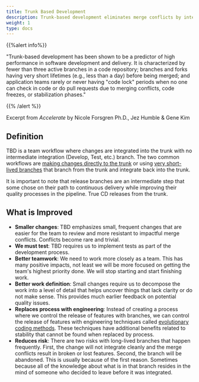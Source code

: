 ```yaml
---
title: Trunk Based Development
description: Trunk-based development eliminates merge conflicts by integrating all code changes directly to trunk. Learn how short-lived branches and daily commits improve software delivery performance.
weight: 1
type: docs
---
```


{{%alert info%}}

"Trunk-based development has been shown to be a predictor of high performance in software development and delivery. It is characterized by fewer than three active branches in a code repository; branches and forks having very short lifetimes (e.g., less than a day) before being merged; and application teams rarely or never having "code lock" periods when no one can check in code or do pull requests due to merging conflicts, code freezes, or stabilization phases."

{{% /alert %}}

Excerpt from *Accelerate* by Nicole Forsgren Ph.D., Jez Humble & Gene Kim

## Definition

TBD is a team workflow where changes are integrated into the trunk with no intermediate integration (Develop, Test, etc.) branch. The two common workflows are [making changes directly to the trunk](https://trunkbaseddevelopment.com/#trunk-based-development-for-smaller-teams) or using [very short-lived branches](https://trunkbaseddevelopment.com/#scaled-trunk-based-development) that branch from the trunk and integrate back into the trunk.

It is important to note that release branches are an intermediate step that some chose on their path to continuous delivery while improving their quality processes in the pipeline. True CD releases from the trunk.

## What is Improved

- **Smaller changes**: TBD emphasizes small, frequent changes that are easier for the team to review and more resistant to impactful merge conflicts. Conflicts become rare and trivial.
- **We must test**: TBD requires us to implement tests as part of the development process.
- **Better teamwork**: We need to work more closely as a team. This has many positive impacts, not least we will be more focused on getting the team's highest priority done. We will stop starting and start finishing work.
- **Better work definition**: Small changes require us to decompose the work into a level of detail that helps uncover things that lack clarity or do not make sense. This provides much earlier feedback on potential quality issues.
- **Replaces process with engineering**: Instead of creating a process where we control the release of features with branches, we can control the release of features with engineering techniques called [evolutionary coding methods](/minimumcd/ci/#recommended-practices). These techniques have additional benefits related to stability that cannot be found when replaced by process.
- **Reduces risk**: There are two risks with long-lived branches that happen frequently. First, the change will not integrate cleanly and the merge conflicts result in broken or lost features. Second, the branch will be abandoned. This is usually because of the first reason. Sometimes because all of the knowledge about what is in that branch resides in the mind of someone who decided to leave before it was integrated.

